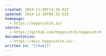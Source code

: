 ```yaml
---
created: 2024-11-08T14:16:42Z
updated: 2024-12-10T08:32:53Z
homepage:
  - https://hoppscotch.io/
source:
  - https://github.com/hoppscotch/hoppscotch
documentation:
  - https://docs.hoppscotch.io/
written in: "[[Vue]]"
---
```


